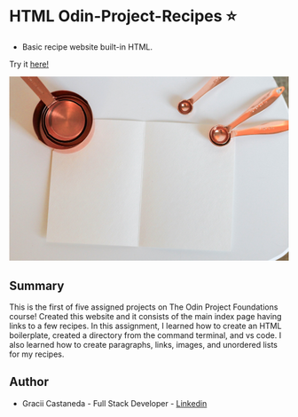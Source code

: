# HTML Odin-Project-Recipes ⭐️ 

- Basic recipe website built-in HTML.

Try it [here!](https://graciicodes.github.io/odin-recipes/)

![alt text](https://github.com/graciicodes/odin-recipes/blob/master/images/kara-eads-AemWnTSPxoE-unsplash.jpeg)

## Summary

This is the first of five assigned projects on The Odin Project Foundations course! Created this website and it consists of the main index page having links to a few recipes. In this assignment, I learned how to create an HTML boilerplate, created a directory from the command terminal, and vs code. I also learned how to create paragraphs, links, images, and unordered lists for my recipes.

## Author

- Gracii Castaneda - Full Stack Developer - [Linkedin](https://www.linkedin.com/in/castanedagrace/)